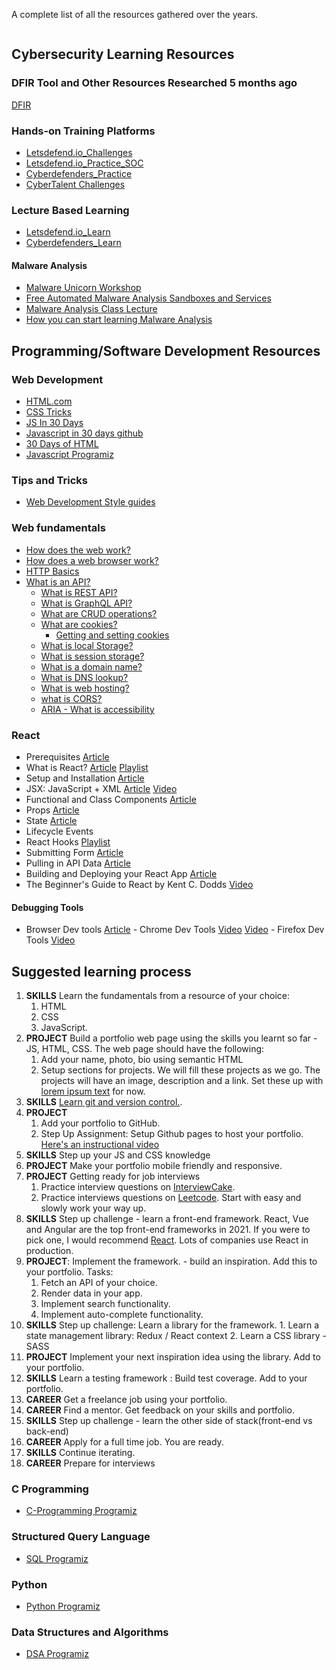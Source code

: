 A complete list of all the resources gathered over the years.
```toc
```
## Cybersecurity Learning Resources
### DFIR Tool and Other Resources Researched 5 months ago
[DFIR](Cybersecurity/DigitalForensics&IncidentResponse)

### Hands-on Training Platforms
- [Letsdefend.io_Challenges](https://app.letsdefend.io/challenge/) 
- [Letsdefend.io_Practice_SOC](https://app.letsdefend.io/monitoring/alerts/)
- [Cyberdefenders_Practice](https://cyberdefenders.org/blueteam-ctf-challenges/)
- [CyberTalent Challenges](https://cybertalents.com/challenges)

### Lecture Based Learning
- [Letsdefend.io_Learn](https://app.letsdefend.io/#)
- [Cyberdefenders_Learn](https://cyberdefenders.org/blueteam-training/)

#### Malware Analysis
- [Malware Unicorn Workshop](https://malwareunicorn.org/#/workshops)
- [Free Automated Malware Analysis Sandboxes and Services](https://zeltser.com/automated-malware-analysis/)
- [Malware Analysis Class Lecture](https://class.malware.re/)
- [How you can start learning Malware Analysis](https://www.sans.org/blog/how-you-can-start-learning-malware-analysis/)


## Programming/Software Development Resources
### Web Development
- [HTML.com](https://html.com/)
- [CSS Tricks](https://css-tricks.com/)
- [JS In 30 Days](https://courses.wesbos.com/account)
- [Javascript in 30 days github](https://github.com/Asabeneh/30-Days-Of-JavaScript)
- [30 Days of HTML](https://github.com/Asabeneh/30-Days-Of-HTML)
- [Javascript Programiz](https://www.programiz.com/javascript)

### Tips and Tricks
- [Web Development Style guides](http://styleguides.io/)

### Web fundamentals
- [How does the web work?](https://developer.mozilla.org/en-US/docs/Learn/Common_questions/How_does_the_Internet_work)
- [How does a web browser work?](https://medium.com/@monica1109/what-happens-when-i-type-any-url-in-the-browser-3719c6357da2)
- [HTTP Basics](https://www.youtube.com/watch?v=t3xrHaqX2tc&ab_channel=OracleDevelopers)
- [What is an API?](https://www.youtube.com/watch?v=Yzx7ihtCGBs&ab_channel=CodeWithChris)
	- [What is REST API?](https://www.youtube.com/watch?v=lsMQRaeKNDk&ab_channel=IBMCloud)
	- [What is GraphQL API?](https://www.youtube.com/watch?v=VjXb3PRL9WI&ab_channel=LevelUpTuts)
	- [What are CRUD operations?](https://www.codecademy.com/articles/what-is-crud)
	- [What are cookies?](https://www.youtube.com/watch?v=rdVPflECed8&ab_channel=CreateaProWebsite)
		- [Getting and setting cookies](https://javascript.info/cookie)
	- [What is local Storage?](https://www.smashingmagazine.com/2010/10/local-storage-and-how-to-use-it/)
	- [What is session storage?](https://www.javascripttutorial.net/web-apis/javascript-sessionstorage/)
	- [What is a domain name?](https://www.youtube.com/watch?v=Y4cRx19nhJk&ab_channel=CreateaProWebsite)
	- [What is DNS lookup?](https://www.youtube.com/watch?v=Rck3BALhI5c&ab_channel=Techquickie)
	- [What is web hosting?](https://www.youtube.com/watch?v=H8oAvyqQwew&ab_channel=CreateaProWebsite)
	- [what is CORS?](https://developer.mozilla.org/en-US/docs/Web/HTTP/CORS)
	- [ARIA - What is accessibility](https://developer.mozilla.org/en-US/docs/Learn/Accessibility/What_is_accessibility)

### React
-    Prerequisites [Article](https://www.taniarascia.com/getting-started-with-react/#prerequisites)
-    What is React? [Article](https://www.taniarascia.com/getting-started-with-react/#what-is-react) [Playlist](https://www.youtube.com/playlist?list=PL4cUxeGkcC9ij8CfkAY2RAGb-tmkNwQHG)
-    Setup and Installation [Article](https://www.taniarascia.com/getting-started-with-react/#setup-and-installation)
-    JSX: JavaScript + XML [Article](https://www.taniarascia.com/getting-started-with-react/#jsx-javascript--xml) [Video](https://youtu.be/BS9g6Z3lbBU)
-    Functional and Class Components [Article](https://www.taniarascia.com/getting-started-with-react/#components)
-    Props [Article](https://www.taniarascia.com/getting-started-with-react/#props)
-    State [Article](https://www.taniarascia.com/getting-started-with-react/#state)
-    Lifecycle Events
-    React Hooks [Playlist](https://www.youtube.com/playlist?list=PLZlA0Gpn_vH8EtggFGERCwMY5u5hOjf-h)
-    Submitting Form [Article](https://www.taniarascia.com/getting-started-with-react/#submitting-form-data)
-    Pulling in API Data [Article](https://www.taniarascia.com/getting-started-with-react/#pulling-in-api-data)
-    Building and Deploying your React App [Article](https://www.taniarascia.com/getting-started-with-react/#building-and-deploying-a-react-app)
-    The Beginner's Guide to React by Kent C. Dodds [Video](https://egghead.io/courses/the-beginner-s-guide-to-react)

#### [](https://github.com/shrutikapoor08/Learn-Web-Development-Checklist#debugging-tools)Debugging Tools

-    Browser Dev tools [Article](https://developer.mozilla.org/en-US/docs/Learn/Common_questions/What_are_browser_developer_tools)
    -    Chrome Dev Tools [Video](https://www.youtube.com/watch?v=H0XScE08hy8&ab_channel=GoogleChromeDevelopers) [Video](https://www.youtube.com/watch?v=e1gAyQuIFQo&ab_channel=GoogleChromeDevelopers)
    -    Firefox Dev Tools [Video](https://www.youtube.com/watch?v=Sp9ZfSvpf7A&ab_channel=MozillaDeveloper)

## Suggested learning process

1.  **SKILLS** Learn the fundamentals from a resource of your choice:
    1.  HTML
    2.  CSS
    3.  JavaScript.
2.  **PROJECT** Build a portfolio web page using the skills you learnt so far - JS, HTML, CSS. The web page should have the following:
    1.  Add your name, photo, bio using semantic HTML
    2.  Setup sections for projects. We will fill these projects as we go. The projects will have an image, description and a link. Set these up with [lorem ipsum text](https://loremipsum.io/) for now.
3.  **SKILLS** [Learn git and version control.](https://youtu.be/8JJ101D3knE).
4.  **PROJECT**
    1.  Add your portfolio to GitHub.
    2.  Step Up Assignment: Setup Github pages to host your portfolio. [Here's an instructional video](https://www.youtube.com/watch?v=794yrQWAOD8&ab_channel=iEatWebsites)
5.  **SKILLS** Step up your JS and CSS knowledge
6.  **PROJECT** Make your portfolio mobile friendly and responsive.
7.  **PROJECT** Getting ready for job interviews
    1.  Practice interview questions on [InterviewCake](https://www.interviewcake.com/).
    2.  Practice interviews questions on [Leetcode](https://leetcode.com/). Start with easy and slowly work your way up.
8.  **SKILLS** Step up challenge - learn a front-end framework. React, Vue and Angular are the top front-end frameworks in 2021. If you were to pick one, I would recommend [React](https://reactjs.org/). Lots of companies use React in production.
9.  **PROJECT**: Implement the framework. - build an inspiration. Add this to your portfolio. Tasks:
    1.  Fetch an API of your choice.
    2.  Render data in your app.
    3.  Implement search functionality.
    4.  Implement auto-complete functionality.
10.  **SKILLS** Step up challenge: Learn a library for the framework.
    1.  Learn a state management library: Redux / React context
    2.  Learn a CSS library - SASS
11.  **PROJECT** Implement your next inspiration idea using the library. Add to your portfolio.
12.  **SKILLS** Learn a testing framework : Build test coverage. Add to your portfolio.
13.  **CAREER** Get a freelance job using your portfolio.
14.  **CAREER** Find a mentor. Get feedback on your skills and portfolio.
15.  **SKILLS** Step up challenge - learn the other side of stack(front-end vs back-end)
16.  **CAREER** Apply for a full time job. You are ready.
17.  **SKILLS** Continue iterating.
18.  **CAREER** Prepare for interviews

### C Programming
- [C-Programming Programiz](https://www.programiz.com/c-programming)

### Structured Query Language
- [SQL Programiz](https://www.programiz.com/sql)

### Python
- [Python Programiz](https://www.programiz.com/python-programming)

### Data Structures and Algorithms
- [DSA Programiz](https://www.programiz.com/dsa)